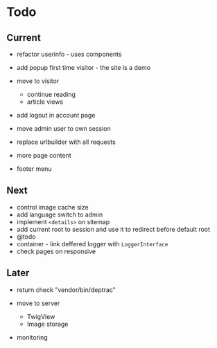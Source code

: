 # Todo

## Current

- refactor userinfo - uses components
- add popup first time visitor - the site is a demo

- move to visitor
  - continue reading
  - article views
- add logout in account page
- move admin user to own session
- replace urlbuilder with all requests
- more page content
- footer menu

## Next

- control image cache size
- add language switch to admin
- implement `<details>` on sitemap
- add current root to session and use it to redirect before default root
- @todo
- container - link deffered logger with `LoggerInterface`
- check pages on responsive

## Later

- return check "vendor/bin/deptrac"

- move to server
  - TwigView
  - Image storage

- monitoring
